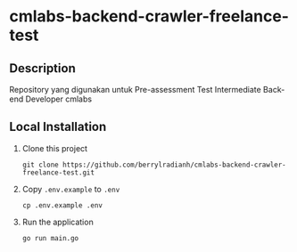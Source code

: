 # cmlabs-backend-crawler-freelance-test

## Description
Repository yang digunakan untuk Pre-assessment Test  Intermediate Back-end Developer cmlabs

## Local Installation

1. Clone this project
    ```
    git clone https://github.com/berrylradianh/cmlabs-backend-crawler-freelance-test.git
    ```

2. Copy `.env.example` to `.env`
    ```
    cp .env.example .env
    ```

3.  Run the application
    ```
    go run main.go
    ```